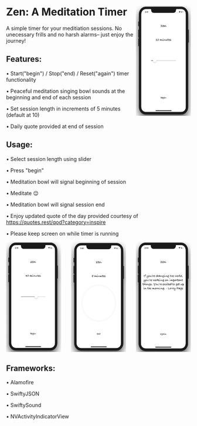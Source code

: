 # Zen: A Meditation Timer <img src="https://github.com/ncooke3/Zen/blob/master/DemoPics/demo1.png" width="150" height="300" img align="right">

A simple timer for your meditiation sessions. 
No unecessary frills and no harsh alarms– just enjoy the journey! 

## Features:

• Start("begin") / Stop("end) / Reset("again") timer functionality

• Peaceful meditation singing bowl sounds at the beginning and end of each session

• Set session length in increments of 5 minutes (default at 10)

• Daily quote provided at end of session


## Usage:

• Select session length using slider

• Press "begin"

• Meditation bowl will signal beginning of session

• Meditate :relieved:

• Meditation bowl will signal session end

• Enjoy updated quote of the day provided courtesy of https://quotes.rest/qod?category=inspire

• Please keep screen on while timer is running

<img src="https://github.com/ncooke3/Zen/blob/master/DemoPics/demo2.png" width="150" height="300" img align="left"><p align="center"><img src="https://github.com/ncooke3/Zen/blob/master/DemoPics/demo3.png" width="150" height="300"><img src="https://github.com/ncooke3/Zen/blob/master/DemoPics/demo4.png" width="150" height="300" img align="right"></p>

## Frameworks:

• Alamofire

• SwiftyJSON

• SwiftySound

• NVActivityIndicatorView
